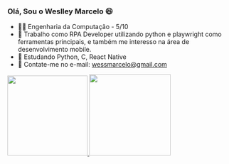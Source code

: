 ### Olá, Sou o Weslley Marcelo 😆

- 👨‍🎓 Engenharia da Computação - 5/10
- 🔭 Trabalho como RPA Developer utilizando python e playwright como ferramentas principais, e também me interesso na área de desenvolvimento mobile.
- 🌱 Estudando Python, C, React Native
- 📧 Contate-me no e-mail: wessmarcelo@gmail.com

<div>
  <a href="https://github.com/Uellei">
  <img height="180cm" src="https://github-readme-stats.vercel.app/api?username=uellei&show_icons=true&theme=dracula&include_all_commits=true&count_private-true">
  <img height="183cm" src="https://github-readme-stats.vercel.app/api/top-langs/?username=uellei&layout=compact&langs_count=16&theme=dracula">
</div>


